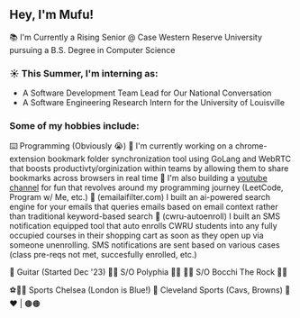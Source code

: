 ## Hey, I'm Mufu!

📚 I'm Currently a Rising Senior @ Case Western Reserve University pursuing a B.S. Degree in Computer Science

### ☀️ This Summer, I'm interning as:
- A Software Development Team Lead for Our National Conversation
- A Software Engineering Research Intern for the University of Louisville

### Some of my hobbies include:

⌨️ Programming (Obviously 😭)
    🌱 I'm currently working on a chrome-extension bookmark folder synchronization tool using GoLang and WebRTC that boosts productivty/orginization within teams by allowing them to share bookmarks across browsers in real time
    🌱 I'm also building a [youtube channel](https://www.youtube.com/@moof108) for fun that revolves around my programming journey (LeetCode, Program w/ Me, etc.)
    🧱 (emailaifilter.com) I built an ai-powered search engine for your emails that queries emails based on email context rather than traditional keyword-based search
    🧱 (cwru-autoenroll) I built an SMS notification equipped tool that auto enrolls CWRU students into any fully occupied courses in their shopping cart as soon as they open up via someone unenrolling. SMS notifications are sent based on various cases (class pre-reqs not met, succesfully enrolled, etc.)

🎸 Guitar (Started Dec '23)
    🤘🏾 S/O Polyphia 🤘🏾
    🤘🏾 S/O Bocchi The Rock 🤘🏾

⚽️🏀🏈 Sports
    Chelsea (London is Blue!) 🔹
    Cleveland Sports (Cavs, Browns) 💛❤️ | 🟤🟠

  
  


  

